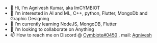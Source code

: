 - 👋 Hi, I’m Agnivesh Kumar, aka ImCYMBIOT
- 👀 I’m interested in AI and ML, C++, python, Flutter, MongoDb and Graphic Designing
- 🌱 I’m currently learning NodeJS, MongoDB, Flutter
- 💞️ I’m looking to collaborate on Anything
- 📫 How to reach me on Discord @ [Cymbiote#0450](https://discord.com/users/539946199109730304) , mail: [Agnivesh](mailto:agniveshkumar15@gmail.com)
